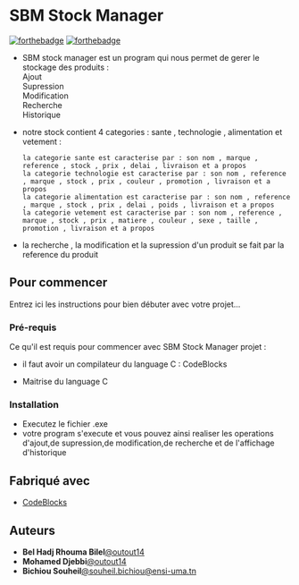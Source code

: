 # SBM Stock Manager


[![forthebadge](http://forthebadge.com/images/badges/built-with-love.svg)](http://forthebadge.com)  [![forthebadge](http://forthebadge.com/images/badges/powered-by-electricity.svg)](http://forthebadge.com)

- SBM stock manager est un program qui nous permet de gerer le stockage des produits :  
 Ajout    
 Supression   
 Modification   
 Recherche   
 Historique

* notre stock contient 4 categories : sante , technologie , alimentation et vetement :  

      la categorie sante est caracterise par : son nom , marque , reference , stock , prix , delai , livraison et a propos  
      la categorie technologie est caracterise par : son nom , reference , marque , stock , prix , couleur , promotion , livraison et a propos  
      la categorie alimentation est caracterise par : son nom , reference , marque , stock , prix , delai , poids , livraison et a propos  
      la categorie vetement est caracterise par : son nom , reference , marque , stock , prix , matiere , couleur , sexe , taille , promotion , livraison et a propos  

- la recherche , la modification et la supression d'un produit se fait par la reference du produit 

## Pour commencer

Entrez ici les instructions pour bien débuter avec votre projet...

### Pré-requis

Ce qu'il est requis pour commencer avec SBM Stock Manager projet :

- il faut avoir un compilateur du language C : CodeBlocks

- Maitrise du language C 

### Installation

- Executez le fichier       .exe
- votre program s'execute et vous pouvez ainsi realiser les operations d'ajout,de supression,de modification,de recherche et de l'affichage d'historique

## Fabriqué avec

* [CodeBlocks](https://www.codeblocks.org/) 

## Auteurs

* **Bel Hadj Rhouma Bilel**[@outout14](https://www.facebook.com/baloula.belhadjrhouma)
* **Mohamed Djebbi**[@outout14](https://www.facebook.com/mohamed.djebbi.1217727)
* **Bichiou Souheil**[@souheil.bichiou@ensi-uma.tn](https://www.facebook.com/souheil.bichiou.9)


